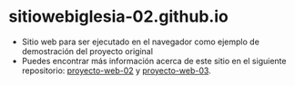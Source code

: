 # sitiowebiglesia-02.github.io

- Sitio web para ser ejecutado en el navegador como ejemplo de demostración del proyecto original
- Puedes encontrar más información acerca de este sitio en el siguiente repositorio: [proyecto-web-02](https://github.com/misproyectosweb/proyecto-web-02.git) y [proyecto-web-03](https://github.com/misproyectosweb/proyecto-web-03.git).
